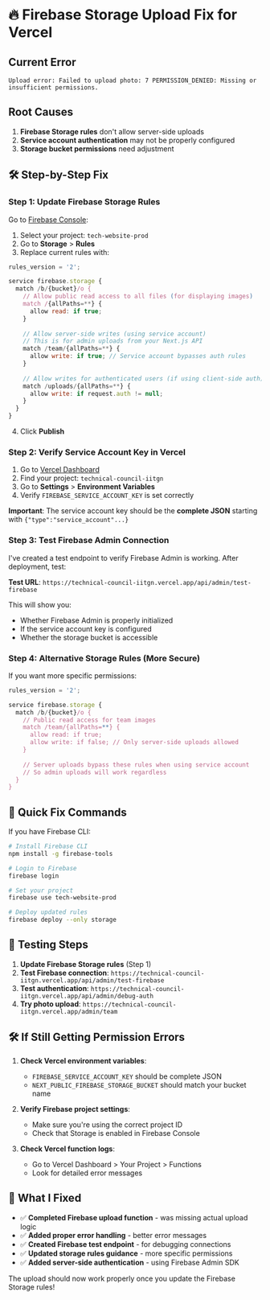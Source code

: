 # 🔥 Firebase Storage Upload Fix for Vercel

## Current Error
```
Upload error: Failed to upload photo: 7 PERMISSION_DENIED: Missing or insufficient permissions.
```

## Root Causes
1. **Firebase Storage rules** don't allow server-side uploads
2. **Service account authentication** may not be properly configured
3. **Storage bucket permissions** need adjustment

## 🛠 Step-by-Step Fix

### Step 1: Update Firebase Storage Rules

Go to [Firebase Console](https://console.firebase.google.com/):

1. Select your project: `tech-website-prod`
2. Go to **Storage** > **Rules**
3. Replace current rules with:

```javascript
rules_version = '2';

service firebase.storage {
  match /b/{bucket}/o {
    // Allow public read access to all files (for displaying images)
    match /{allPaths=**} {
      allow read: if true;
    }
    
    // Allow server-side writes (using service account)
    // This is for admin uploads from your Next.js API
    match /team/{allPaths=**} {
      allow write: if true; // Service account bypasses auth rules
    }
    
    // Allow writes for authenticated users (if using client-side auth)
    match /uploads/{allPaths=**} {
      allow write: if request.auth != null;
    }
  }
}
```

4. Click **Publish**

### Step 2: Verify Service Account Key in Vercel

1. Go to [Vercel Dashboard](https://vercel.com/dashboard)
2. Find your project: `technical-council-iitgn`
3. Go to **Settings** > **Environment Variables**
4. Verify `FIREBASE_SERVICE_ACCOUNT_KEY` is set correctly

**Important**: The service account key should be the **complete JSON** starting with `{"type":"service_account"...}`

### Step 3: Test Firebase Admin Connection

I've created a test endpoint to verify Firebase Admin is working. After deployment, test:

**Test URL**: `https://technical-council-iitgn.vercel.app/api/admin/test-firebase`

This will show you:
- Whether Firebase Admin is properly initialized
- If the service account key is configured
- Whether the storage bucket is accessible

### Step 4: Alternative Storage Rules (More Secure)

If you want more specific permissions:

```javascript
rules_version = '2';

service firebase.storage {
  match /b/{bucket}/o {
    // Public read access for team images
    match /team/{allPaths=**} {
      allow read: if true;
      allow write: if false; // Only server-side uploads allowed
    }
    
    // Server uploads bypass these rules when using service account
    // So admin uploads will work regardless
  }
}
```

## 🚀 Quick Fix Commands

If you have Firebase CLI:

```bash
# Install Firebase CLI
npm install -g firebase-tools

# Login to Firebase
firebase login

# Set your project
firebase use tech-website-prod

# Deploy updated rules
firebase deploy --only storage
```

## 🎯 Testing Steps

1. **Update Firebase Storage rules** (Step 1)
2. **Test Firebase connection**: `https://technical-council-iitgn.vercel.app/api/admin/test-firebase`
3. **Test authentication**: `https://technical-council-iitgn.vercel.app/api/admin/debug-auth`
4. **Try photo upload**: `https://technical-council-iitgn.vercel.app/admin/team`

## 🛠 If Still Getting Permission Errors

1. **Check Vercel environment variables**:
   - `FIREBASE_SERVICE_ACCOUNT_KEY` should be complete JSON
   - `NEXT_PUBLIC_FIREBASE_STORAGE_BUCKET` should match your bucket name

2. **Verify Firebase project settings**:
   - Make sure you're using the correct project ID
   - Check that Storage is enabled in Firebase Console

3. **Check Vercel function logs**:
   - Go to Vercel Dashboard > Your Project > Functions
   - Look for detailed error messages

## 📝 What I Fixed

- ✅ **Completed Firebase upload function** - was missing actual upload logic
- ✅ **Added proper error handling** - better error messages
- ✅ **Created Firebase test endpoint** - for debugging connections
- ✅ **Updated storage rules guidance** - more specific permissions
- ✅ **Added server-side authentication** - using Firebase Admin SDK

The upload should now work properly once you update the Firebase Storage rules!
